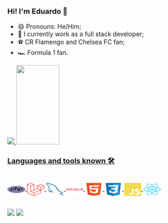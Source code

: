### Hi! I'm Eduardo 👋

- 😄 Pronouns: He/Him;
- 🔭 I currently work as a full stack developer;
- ⚽ CR Flamengo and Chelsea FC fan;
- 🏎️ Formula 1 fan.

<div>
  <a href="https://github.com/theyCallMeDudu">
  <img 
      height="180em" 
      src="https://github-readme-stats-sigma-five.vercel.app/api?username=theyCallMeDudu&show_icons=true&theme=gotham&include_all_commits=true&count_private=true"
  />
  <img width="44%" height="180em" src="https://github-readme-stats-sigma-five.vercel.app/api/top-langs/?username=theyCallMeDudu&layout=compact&langs_count=7&theme=gotham"/>
</div>

### Languages and tools known 🛠️
<div style="display: inline_block"><br>
  <img align="center" alt="PHP" height="30" width="40" src="https://raw.githubusercontent.com/devicons/devicon/master/icons/php/php-original.svg">
  <img align="center" alt="Laravel Blade" height="30" width="40" src="https://raw.githubusercontent.com/devicons/devicon/master/icons/laravel/laravel-original.svg">
  <img align="center" alt="MySQL" height="30" width="40" src="https://raw.githubusercontent.com/devicons/devicon/master/icons/mysql/mysql-original.svg">
  <img align="center" alt="Oracle" height="30" width="40" src="https://raw.githubusercontent.com/devicons/devicon/master/icons/oracle/oracle-original.svg">
  <img align="center" alt="HTML" height="30" width="40" src="https://raw.githubusercontent.com/devicons/devicon/master/icons/html5/html5-original.svg">
  <img align="center" alt="CSS" height="30" width="40" src="https://raw.githubusercontent.com/devicons/devicon/master/icons/css3/css3-original.svg">
  <img align="center" alt="Javascript" height="30" width="40" src="https://raw.githubusercontent.com/devicons/devicon/master/icons/javascript/javascript-plain.svg">
  <img align="center" alt="Oracle" height="30" width="40" src="https://raw.githubusercontent.com/devicons/devicon/master/icons/react/react-original.svg">
  
</div>
 
 ##
 
<div> 
  <a href="https://www.linkedin.com/in/eduardo-coelho-/" target="_blank"><img src="https://img.shields.io/badge/-LinkedIn-%230077B5?style=for-the-badge&logo=linkedin&logoColor=white" target="_blank"></a>
  <a href = "mailto:eduardo.coelho@edu.unirio.br"><img src="https://img.shields.io/badge/Gmail-D14836?style=for-the-badge&logo=gmail&logoColor=white" target="_blank">   </a>
</div>
